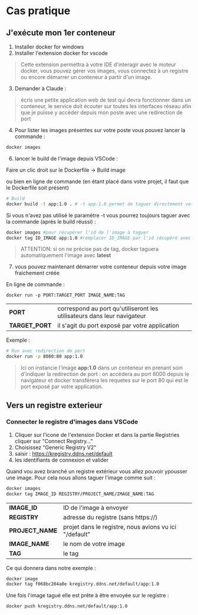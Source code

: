 # Cas pratique
## J'exécute mon 1er conteneur


1. Installer docker for windows
2. Installer l'extension docker for vscode

>Cette extension permettra à votre IDE d'interagir avec le moteur docker, vous pouvez gérer vos images, vous connectez à un registre ou encore démarrer un conteneur à partir d'un image.

3. Demander à Claude :

>écris une petite application web de test qui devra fonctionner dans un conteneur, le service doit écouter sur toutes les interfaces réseau afin que je puisse y accèder depuis mon poste avec une redirection de port

4. Pour lister les images présentes sur votre poste vous pouvez lancer la commande  :

```bash
docker images
```

6. lancer le build de l'image depuis VSCode :

Faire un clic droit sur le Dockerfile -> Build image

ou bien en ligne de commande (en étant placé dans votre projet, il faut que le Dockerfile soit présent)

```bash
# Build
docker build -t app:1.0 . # -t app:1.0 permet de taguer directement votre image avec le nom app et le tag 1.0
```

Si vous n'avez pas utilisé le paramètre -t vous pourrez toujours taguer avec la commande (après le build réussi) :

```bash
docker images #pour récupérer l'id de l'image à taguer
docker tag ID_IMAGE app:1.0 #remplacer ID_IMAGE par l'id récupéré avec la commande docker images
```

>ATTENTION: si on ne précise pas de tag, docker taguera automatiquement l'image avec **latest**

7. vous pouvez maintenant démarrer votre conteneur depuis votre image fraichement créée

En ligne de commande :

```docker run -p PORT:TARGET_PORT IMAGE_NAME:TAG```

|||
|-|-|
|**PORT** | correspond au port qu'utiliseront les utilisateurs dans leur navigateur |
|**TARGET_PORT** | il s'agit du port exposé par votre application |(ligne EXPOSE de votre Dockerfile)

Exemple :

```bash
# Run avec redirection de port
docker run -p 8080:80 app:1.0
```

>Ici on instancie l'image **app:1.0** dans un conteneur en prenant soin d'indiquer la redirection de port : on accédera au port 8000 depuis le navigateur et docker transférera les requetes sur le port 80 qui est le port exposé par votre application.


## Vers un registre exterieur
### Connecter le registre d'images dans VSCode

1. Cliquer sur l'icone de l'extension Docker et dans la partie Registries cliquer sur "Connect Registry..."
2. Choisissez "Generic Registry V2"
3. saisir : https://kregistry.ddns.net/default
4. les identifiants de connexion et valider

Quand vou avez branché un registre extérieur vous allez pouvoir ypousser une image. Pour cela nous allons taguer l'image comme suit :

```bash
docker images
docker tag IMAGE_ID REGISTRY/PROJECT_NAME/IMAGE_NAME:TAG
```

|||
|-|-|
**IMAGE_ID** | ID de l'image à envoyer|
**REGISTRY** | adresse du registre (sans https://)|
**PROJECT_NAME** | projet dans le registre, nous avions vu ici "/default"|
**IMAGE_NAME** | le nom de votre image|
**TAG** | le tag|

Ce qui donnera dans notre exemple :

```bash
docker image
docker tag f068bc204a0e kregistry.ddns.net/default/app:1.0
```

Une fois l'image tagué elle est prête à être envoyée sur le registre :

```bash
docker push kregistry.ddns.net/default/app:1.0
```